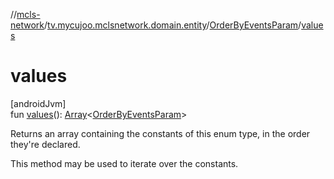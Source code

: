 //[mcls-network](../../../index.md)/[tv.mycujoo.mclsnetwork.domain.entity](../index.md)/[OrderByEventsParam](index.md)/[values](values.md)

# values

[androidJvm]\
fun [values](values.md)(): [Array](https://kotlinlang.org/api/latest/jvm/stdlib/kotlin/-array/index.html)&lt;[OrderByEventsParam](index.md)&gt;

Returns an array containing the constants of this enum type, in the order they're declared.

This method may be used to iterate over the constants.
